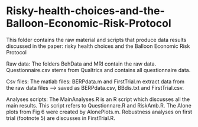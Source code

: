 # Risky-health-choices-and-the-Balloon-Economic-Risk-Protocol

This folder contains the raw material and scripts that produce data results discussed in the paper: risky health choices and the Balloon Economic Risk Protocol

Raw data:
The folders BehData and MRI contain the raw data. Questionnaire.csv stems from Qualtrics and contains all questionnaire data.

Csv files:
The matlab files: BERPdata.m and FirstTrial.m extract data from the raw data files --> saved as BERPdata.csv, BBdis.txt and FirstTrial.csv.

Analyses scripts:
The MainAnalyses.R is an R script which discusses all the main results. This script refers to Questionnare.R and RiskAmb.R.
The Alone plots from Fig 6 were created by AlonePlots.m. Robustness analyses on first trial (footnote 5) are discusses in FirstTrial.R.

